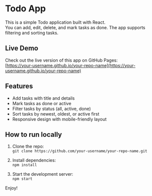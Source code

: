 # Todo App

This is a simple Todo application built with React.  
You can add, edit, delete, and mark tasks as done. The app supports filtering and sorting tasks.

## Live Demo

Check out the live version of this app on GitHub Pages:  
[https://your-username.github.io/your-repo-name](https://your-username.github.io/your-repo-name)

## Features

- Add tasks with title and details  
- Mark tasks as done or active  
- Filter tasks by status (all, active, done)  
- Sort tasks by newest, oldest, or active first  
- Responsive design with mobile-friendly layout

## How to run locally

1. Clone the repo:  
   `git clone https://github.com/your-username/your-repo-name.git`

2. Install dependencies:  
   `npm install`

3. Start the development server:  
   `npm start`

Enjoy!
